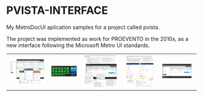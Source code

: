 # PVISTA-INTERFACE
My MetroDocUI aplication samples for a project called pvista.

The project was implemented as work for PROEVENTO in the 2010s, as a new interface following the Microsoft Metro UI standards.

<table width:100%>
  <tr>
    <td><img src="./_/PVista-Interface_img.jpg"></td>
    <td><img src="./_/PVista-Interface_img1.jpg"></td>
    <td><img src="./_/PVista-Interface_img2.jpg"></td>
    <td><img src="./_/PVista-Interface_img3.jpg"></td>
    <td><img src="./_/PVista-Interface_img4.jpg"></td>
</tr>
</table>

